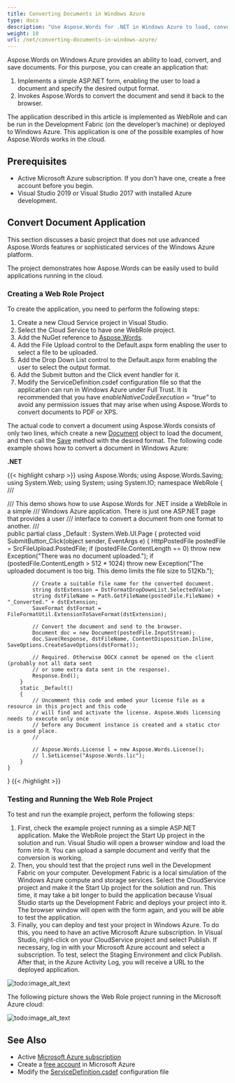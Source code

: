 ```yaml
---
title: Converting Documents in Windows Azure
type: docs
description: "Use Aspose.Words for .NET in Windows Azure to load, convert, and save documents. To do this, you can create a WebRole application that can be run in the Development Fabric or deployed to Windows Azure."
weight: 10
url: /net/converting-documents-in-windows-azure/
---
```


Aspose.Words on Windows Azure provides an ability to load, convert, and save documents. For this purpose, you can create an application that:

1. Implements a simple ASP.NET form, enabling the user to load a document and specify the desired output format.
1. Invokes Aspose.Words to convert the document and send it back to the browser.

The application described in this article is implemented as WebRole and can be run in the Development Fabric (on the developer’s machine) or deployed to Windows Azure. This application is one of the possible examples of how Aspose.Words works in the cloud.

## Prerequisites

- Active Microsoft Azure subscription. If you don’t have one, create a free account before you begin.
- Visual Studio 2019 or Visual Studio 2017 with installed Azure development.

## Convert Document Application

This section discusses a basic project that does not use advanced Aspose.Words features or sophisticated services of the Windows Azure platform.

The project demonstrates how Aspose.Words can be easily used to build applications running in the cloud.

### Creating a Web Role Project

To create the application, you need to perform the following steps:

1. Create a new Cloud Service project in Visual Studio.
1. Select the Cloud Service to have one WebRole project.
1. Add the NuGet reference to [Aspose.Words](https://www.nuget.org/packages/Aspose.Words/).
1. Add the File Upload control to the Default.aspx form enabling the user to select a file to be uploaded.
1. Add the Drop Down List control to the Default.aspx form enabling the user to select the output format.
1. Add the Submit button and the Click event handler for it.
1. Modify the ServiceDefinition.csdef configuration file so that the application can run in Windows Azure under Full Trust. It is recommended that you have *enableNativeCodeExecution = "true"* to avoid any permission issues that may arise when using Aspose.Words to convert documents to PDF or XPS.

The actual code to convert a document using Aspose.Words consists of only two lines, which create a new [Document](https://apireference.aspose.com/net/words/aspose.words/document) object to load the document, and then call the [Save](https://apireference.aspose.com/net/words/aspose.words/document/methods/save/index) method with the desired format. The following code example shows how to convert a document in Windows Azure:

**.NET**

{{< highlight csharp >}}
using Aspose.Words;
using Aspose.Words.Saving;
using System.Web;
using System;
using System.IO;
namespace WebRole
{
    /// <summary>
    /// This demo shows how to use Aspose.Words for .NET inside a WebRole in a simple
    /// Windows Azure application. There is just one ASP.NET page that provides a user
    /// interface to convert a document from one format to another.
    /// </summary>
    public partial class _Default : System.Web.UI.Page
    {
        protected void SubmitButton_Click(object sender, EventArgs e)
        {
            HttpPostedFile postedFile = SrcFileUpload.PostedFile;
            if (postedFile.ContentLength == 0)
                throw new Exception("There was no document uploaded.");
            if (postedFile.ContentLength > 512 * 1024)
                throw new Exception("The uploaded document is too big. This demo limits the file size to 512Kb.");

            // Create a suitable file name for the converted document.
            string dstExtension = DstFormatDropDownList.SelectedValue;
            string dstFileName = Path.GetFileName(postedFile.FileName) + "_Converted." + dstExtension;
            SaveFormat dstFormat = FileFormatUtil.ExtensionToSaveFormat(dstExtension);
    
            // Convert the document and send to the browser.
            Document doc = new Document(postedFile.InputStream);
            doc.Save(Response, dstFileName, ContentDisposition.Inline, SaveOptions.CreateSaveOptions(dstFormat));
    
            // Required. Otherwise DOCX cannot be opened on the client (probably not all data sent
            // or some extra data sent in the response).
            Response.End();
        }
        static _Default()
        {
            // Uncomment this code and embed your license file as a resource in this project and this code
            // will find and activate the license. Aspose.Wods licensing needs to execute only once
            // before any Document instance is created and a static ctor is a good place.
            //
    
            // Aspose.Words.License l = new Aspose.Words.License();
            // l.SetLicense("Aspose.Words.lic");
        }
    }
}
{{< /highlight >}}

### Testing and Running the Web Role Project

To test and run the example project, perform the following steps:

1. First, check the example project running as a simple ASP.NET application. Make the WebRole project the Start Up project in the solution and run. Visual Studio will open a browser window and load the form into it. You can upload a sample document and verify that the conversion is working.
1. Then, you should test that the project runs well in the Development Fabric on your computer. Development Fabric is a local simulation of the Windows Azure compute and storage services. Select the CloudService project and make it the Start Up project for the solution and run. This time, it may take a bit longer to build the application because Visual Studio starts up the Development Fabric and deploys your project into it. The browser window will open with the form again, and you will be able to test the application.
1. Finally, you can deploy and test your project in Windows Azure. To do this, you need to have an active Microsoft Azure subscription.
   In Visual Studio, right-click on your CloudService project and select Publish. If necessary, log in with your Microsoft Azure account and select a subscription.
   To test, select the Staging Environment and click Publish. After that, in the Azure Activity Log, you will receive a URL to the deployed application.

![todo:image_alt_text](converting-documents-in-windows-azure_1.png)


The following picture shows the Web Role project running in the Microsoft Azure cloud:

![todo:image_alt_text](converting-documents-in-windows-azure_2.png)

## See Also

- Active [Microsoft Azure subscription](https://docs.microsoft.com/en-us/azure/guides/developer/azure-developer-guide#understanding-accounts-subscriptions-and-billing)
- Create a [free account](https://azure.microsoft.com/free/?ref=microsoft.com&utm_source=microsoft.com&utm_medium=docs&utm_campaign=visualstudio) in Microsoft Azure
- Modify the [ServiceDefinition.csdef](https://docs.microsoft.com/en-us/azure/cloud-services/schema-csdef-webrole#WebRole) configuration file
